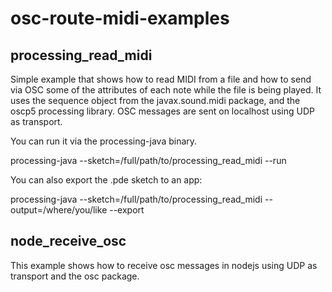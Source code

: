 # osc-route-midi-examples

## processing\_read\_midi

Simple example that shows how to read MIDI from a file and how to send via OSC some of the attributes of each note while the file is being played.
It uses the sequence object from the javax.sound.midi package, and the oscp5 processing library.
OSC messages are sent on localhost using UDP as transport.

You can run it via the processing-java binary.

processing-java --sketch=/full/path/to/processing_read_midi --run

You can also export the .pde sketch to an app:

processing-java --sketch=/full/path/to/processing_read_midi --output=/where/you/like --export

## node\_receive\_osc

This example shows how to receive osc messages in nodejs using UDP as transport and the osc package.
